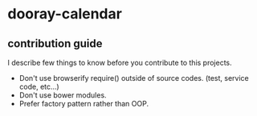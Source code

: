 # dooray-calendar

## contribution guide

I describe few things to know before you contribute to this projects.

- Don't use browserify require() outside of source codes. (test, service code, etc...)
- Don't use bower modules.
- Prefer factory pattern rather than OOP.

